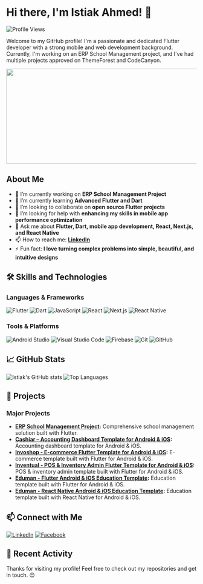 # Hi there, I'm Istiak Ahmed! 👋

![Profile Views](https://komarev.com/ghpvc/?username=Istiakahmed180&color=blueviolet)

Welcome to my GitHub profile! I'm a passionate and dedicated Flutter developer with a strong mobile and web development background. Currently, I'm working on an ERP School Management project, and I've had multiple projects approved on ThemeForest and CodeCanyon.

<div align="center">
  <img src="https://media.tenor.com/2nKSTDDekOgAAAAC/coding-kira.gif" width="600" height="250"/>  
</div>

## About Me

- 🔭 I’m currently working on **ERP School Management Project**
- 🌱 I’m currently learning **Advanced Flutter and Dart**
- 👯 I’m looking to collaborate on **open source Flutter projects**
- 🤔 I’m looking for help with **enhancing my skills in mobile app performance optimization**
- 💬 Ask me about **Flutter, Dart, mobile app development, React, Next.js, and React Native**
- 📫 How to reach me: **[LinkedIn](https://www.linkedin.com/in/istiak-ahmed180/)**
- ⚡ Fun fact: **I love turning complex problems into simple, beautiful, and intuitive designs**

## 🛠️ Skills and Technologies

### Languages & Frameworks
![Flutter](https://img.shields.io/badge/Flutter-02569B?style=for-the-badge&logo=flutter&logoColor=white)
![Dart](https://img.shields.io/badge/Dart-0175C2?style=for-the-badge&logo=dart&logoColor=white)
![JavaScript](https://img.shields.io/badge/JavaScript-F7DF1E?style=for-the-badge&logo=javascript&logoColor=black)
![React](https://img.shields.io/badge/React-20232A?style=for-the-badge&logo=react&logoColor=61DAFB)
![Next.js](https://img.shields.io/badge/Next.js-000000?style=for-the-badge&logo=nextdotjs&logoColor=white)
![React Native](https://img.shields.io/badge/React%20Native-20232A?style=for-the-badge&logo=react&logoColor=61DAFB)

### Tools & Platforms
![Android Studio](https://img.shields.io/badge/Android%20Studio-3DDC84?style=for-the-badge&logo=android-studio&logoColor=white)
![Visual Studio Code](https://img.shields.io/badge/VS%20Code-0078D4?style=for-the-badge&logo=visual-studio-code&logoColor=white)
![Firebase](https://img.shields.io/badge/Firebase-FFCA28?style=for-the-badge&logo=firebase&logoColor=black)
![Git](https://img.shields.io/badge/Git-F05032?style=for-the-badge&logo=git&logoColor=white)
![GitHub](https://img.shields.io/badge/GitHub-181717?style=for-the-badge&logo=github&logoColor=white)

## 📈 GitHub Stats

![Istiak's GitHub stats](https://github-readme-stats.vercel.app/api?username=Istiakahmed180&show_icons=true&theme=radical)
![Top Languages](https://github-readme-stats.vercel.app/api/top-langs/?username=Istiakahmed180&layout=compact&theme=radical)

## 🚀 Projects

### Major Projects
- **[ERP School Management Project](https://play.google.com/store/apps/details?id=com.erp.educare):** Comprehensive school management solution built with Flutter.
- **[Cashiar – Accounting Dashboard Template for Android & iOS](https://codecanyon.net/item/cashiar-accounting-dashboard-template-for-android-ios/55338702?s_rank=1):** Accounting dashboard template for Android & iOS.
- **[Invoshop - E-commerce Flutter Template for Android & iOS](https://codecanyon.net/item/invoshop-ecommerce-flutter-template-for-android-ios/54520486?s_rank=2):** E-commerce template built with Flutter for Android & iOS.
- **[Inventual - POS & Inventory Admin Flutter Template for Android & iOS](https://codecanyon.net/item/inventual-pos-inventory-admin-flutter-template-for-android-ios/51225142?s_rank=4):** POS & inventory admin template built with Flutter for Android & iOS.
- **[Eduman - Flutter Android & iOS Education Template](https://codecanyon.net/item/eduman-flutter-android-ios-education-template/49805435?s_rank=5):** Education template built with Flutter for Android & iOS.
- **[Eduman - React Native Android & iOS Education Template](https://codecanyon.net/item/eduman-react-native-android-ios-education-template/48934019?s_rank=6):** Education template built with React Native for Android & iOS.

## 📫 Connect with Me

[![LinkedIn](https://img.shields.io/badge/LinkedIn-0A66C2?style=for-the-badge&logo=linkedin&logoColor=white)](https://www.linkedin.com/in/istiak-ahmed180/)
[![Facebook](https://img.shields.io/badge/Facebook-1877F2?style=for-the-badge&logo=facebook&logoColor=white)](https://www.facebook.com/profile.php?id=100038620875047)

## 📝 Recent Activity

<!--START_SECTION:activity-->
<!--END_SECTION:activity-->

Thanks for visiting my profile! Feel free to check out my repositories and get in touch. 😊

